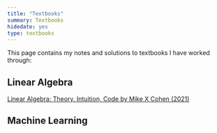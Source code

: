 ```yaml
---
title: "Textbooks"
summary: Textbooks
hidedate: yes
type: textbooks
---
```


This page contains my notes and solutions to textbooks I have worked through:

## Linear Algebra

[Linear Algebra: Theory, Intuition, Code by Mike X Cohen  (2021)](/textbooks/linear_algebra_theory_intuition_code_cohen/homepage/)


## Machine Learning

